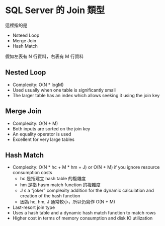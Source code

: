 # SQL Server 的 Join 類型

這裡指的是 
- Nsteed Loop
- Merge Join
- Hash Match

假如左表有 N 行資料，右表有 M 行資料

## Nested Loop
- Complexity: O(N * logM)
- Used usually when one table is significantly small
- The larger table has an index which allows seeking it using the join key

## Merge Join
- Complexity: O(N + M)
- Both inputs are sorted on the join key
- An equality operator is used
- Excellent for very large tables

## Hash Match
- Complexity: O(N * hc + M * hm + J) or O(N + M) if you ignore resource consumption costs
  - hc 是指建立 hash table 的複雜度
  - hm 是指 hasm match function 的複雜度
  - J s a “joker” complexity addition for the dynamic calculation and creation of the hash function
  - 因為 hc, hm, J 通常較小，所以仍寫作 O(N + M)
- Last-resort join type
- Uses a hash table and a dynamic hash match function to match rows
- Higher cost in terms of memory consumption and disk IO utilization